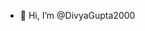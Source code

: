 - 👋 Hi, I’m @DivyaGupta2000

<!---
DivyaGupta2000/DivyaGupta2000 is a ✨ special ✨ repository because its `README.md` (this file) appears on your GitHub profile.
You can click the Preview link to take a look at your changes.
--->
